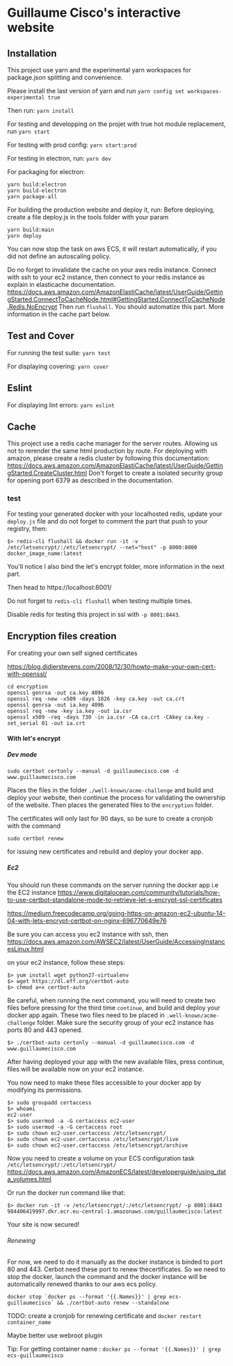 # Guillaume Cisco's interactive website

## Installation

This project use yarn and the experimental yarn workspaces for package.json splitting and convenience.

Please install the last version of yarn and run 
`yarn config set workspaces-experimental true`

Then run:
`yarn install`


For testing and developping on the projet with true hot module replacement, run
`yarn start`

For testing with prod config:
`yarn start:prod`

For testing in electron, run:
`yarn dev`

For packaging for electron:
```
yarn build:electron
yarn build-electron
yarn package-all
```

For building the production website and deploy it, run:
Before deploying, create a file deploy.js in the tools folder with your param
```
yarn build:main
yarn deploy
```

You can now stop the task on aws ECS, it will restart automatically, if you did not define an autoscaling policy.

Do no forget to invalidate the cache on your aws redis instance.
Connect with ssh to your ec2 instance, then connect to your redis instance as explain in elasticache documentation.
https://docs.aws.amazon.com/AmazonElastiCache/latest/UserGuide/GettingStarted.ConnectToCacheNode.html#GettingStarted.ConnectToCacheNode.Redis.NoEncrypt
Then run `flushall`. You should automatize this part.
More information in the cache part below.

## Test and Cover

For running the test suite:
`yarn test`

For displaying covering:
`yarn cover`


## Eslint

For displaying lint errors:
`yarn eslint`

## Cache

This project use a redis cache manager for the server routes. Allowing us not to rerender the same html production by route.
For deploying with amazon, please create a redis cluster by following this documentation:
https://docs.aws.amazon.com/AmazonElastiCache/latest/UserGuide/GettingStarted.CreateCluster.html
Don't forget to create a isolated security group for opening port 6379 as described in the documentation.

### test
For testing your generated docker with your localhosted redis, update your `deploy.js` file and do not forget to comment the part that push to your registry, then:
```shell
$> redis-cli flushall && docker run -it -v /etc/letsencrypt/:/etc/letsencrypt/ --net="host" -p 8000:8000 docker_image_name:latest
```

You'll notice I also bind the let's encrypt folder, more information in the next part.

Then head to https://localhost:8001/

Do not forget to `redis-cli flushall` when testing multiple times.

Disable redis for testing this project in ssl with `-p 8001:8443`.

## Encryption files creation

For creating your own self signed certificates

https://blog.didierstevens.com/2008/12/30/howto-make-your-own-cert-with-openssl/
```shell
cd encryption
openssl genrsa -out ca.key 4096
openssl req -new -x509 -days 1826 -key ca.key -out ca.crt
openssl genrsa -out ia.key 4096
openssl req -new -key ia.key -out ia.csr
openssl x509 -req -days 730 -in ia.csr -CA ca.crt -CAkey ca.key -set_serial 01 -out ia.crt
```


#### With let's encrypt

##### Dev mode

```shell
sudo certbot certonly --manual -d guillaumecisco.com -d www.guillaumecisco.com
```

Places the files in the folder `./well-known/acme-challenge` and build and deploy your website, then continue the process for validating the ownership of the website.
Then places the generated files to the `encryption` folder.

The certificates will only last for 90 days, so be sure to create a cronjob with the command
```shell
sudo certbot renew
```
for issuing new certificates and rebuild and deploy your docker app.

##### Ec2

You should run these commands on the server running the docker app i.e the EC2 instance
https://www.digitalocean.com/community/tutorials/how-to-use-certbot-standalone-mode-to-retrieve-let-s-encrypt-ssl-certificates

https://medium.freecodecamp.org/going-https-on-amazon-ec2-ubuntu-14-04-with-lets-encrypt-certbot-on-nginx-696770649e76

Be sure you can access you ec2 instance with ssh, then
https://docs.aws.amazon.com/AWSEC2/latest/UserGuide/AccessingInstancesLinux.html

on your ec2 instance, follow these steps:
```shell
$> yum install wget python27-virtualenv
$> wget https://dl.eff.org/certbot-auto
$> chmod a+x certbot-auto
```
Be careful, when running the next command, you will need to create two files before pressing for the third time `continue`, and build and deploy your docker app again. 
These two files need to be placed in `.well-known/acme-challenge` folder.
Make sure the security group of your ec2 instance has ports 80 and 443 opened.
```shell
$> ./certbot-auto certonly --manual -d guillaumecisco.com -d www.guillaumecisco.com
```

After having deployed your app with the new available files, press continue, files will be available now on your ec2 instance.

You now need to make these files accessible to your docker app by modifying its permissions.
```shell
$> sudo groupadd certaccess
$> whoami
ec2-user
$> sudo usermod -a -G certaccess ec2-user
$> sudo usermod -a -G certaccess root
$> sudo chown ec2-user.certaccess /etc/letsencrypt/
$> sudo chown ec2-user.certaccess /etc/letsencrypt/live
$> sudo chown ec2-user.certaccess /etc/letsencrypt/archive
```

Now you need to create a volume on your ECS configuration task `/etc/letsencrypt/:/etc/letsencrypt/`
https://docs.aws.amazon.com/AmazonECS/latest/developerguide/using_data_volumes.html

Or run the docker run command like that:
```shell
$> docker run -it -v /etc/letsencrypt/:/etc/letsencrypt/ -p 8001:8443 984406419997.dkr.ecr.eu-central-1.amazonaws.com/guillaumecisco:latest
```

Your site is now secured!

###### Renewing

For now, we need to do it manually as the docker instance is binded to port 80 and 443. Cerbot need these port to renew thecertificates.
So we need to stop the docker, launch the command and the docker instance will be automatically renewed thanks to our aws ecs policy.

```shell
docker stop `docker ps --format '{{.Names}}' | grep ecs-guillaumecisco` && ./certbot-auto renew --standalone
```
 
TODO: create a cronjob for renewing certificate and `docker restart container_name`

Maybe better use webroot plugin

Tip: For getting container name : `docker ps --format '{{.Names}}' | grep ecs-guillaumecisco`
